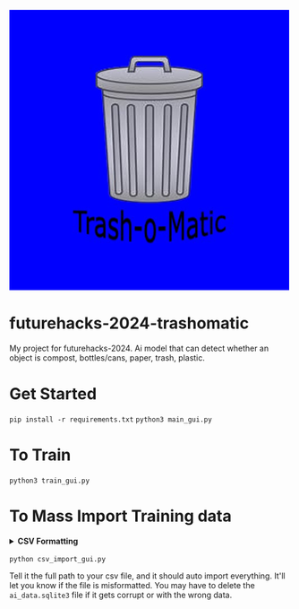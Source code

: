 ![](https://github.com/JerryBerry12/futurehacks-2024-trashomatic/blob/main/images/PNGs/logo-500x500.png)
# futurehacks-2024-trashomatic
My project for futurehacks-2024. Ai model that can detect whether an object is compost, bottles/cans, paper, trash, plastic.
# Get Started
`pip install -r requirements.txt`
`python3 main_gui.py`
# To Train
`python3 train_gui.py`
# To Mass Import Training data
<details>
<summary><b>CSV Formatting</b></summary>
  
__CSV must be formatted as follows: (No header data)__
```
nameoftrash,numberofcategory
nameoftrash,numberofcategory
nameoftrash,numberofcategory
etc...
```
Categories:
| Number | 1    | 2    | 3   | 4   | 5   |
| :---:   | :---: | :---: | :---: | :---: | :---: |
| Category | compost   | bottles/cans   | paper | trash | plastic |
</details>

`python csv_import_gui.py`
<br>

Tell it the full path to your csv file, and it should auto import everything.
It'll let you know if the file is misformatted.
You may have to delete the `ai_data.sqlite3` file if it gets corrupt or with the wrong data.

